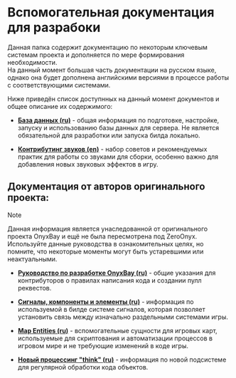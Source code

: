 # Вспомогательная документация для разрабоки
Данная папка содержит документацию по некоторым ключевым системам проекта и дополняется по мере формирования необходимости.  
На данный момент большая часть документации на русском языке, однако она будет дополнена английскими версиями в процессе работы с соответствующими системами.

Ниже приведён список доступнных на данный момент документов и общее описание их содержимого:

- **[База данных (ru)](https://github.com/ZeroHubProjects/ZeroOnyx/blob/docs/readme-server-overview-update/docs/development/db.ru.md)** - общая информация по подготовке, настройке, запуску и использованию базы данных для сервера. Не является обязательной для разработки или запуска билда локально.

- **[Контрибутинг звуков (en)](https://github.com/ZeroHubProjects/ZeroOnyx/blob/docs/readme-server-overview-update/docs/development/sound_contributing.en.md)** - набор советов и рекомендуемых практик для работы со звуками для сборки, особенно важно для добавления новых звуковых эффектов в игру.

## Документация от авторов оригинального проекта:
> [!NOTE]  
> Данная информация является унаследованной от оригинального проекта OnyxBay и ещё не была пересмотрена под ZeroOnyx.  
> Используйте данные руководства в ознакомительных целях, но помните, что некоторые моменты могут быть устаревшими или неактуальными.
- **[Руководство по разработке OnyxBay (ru)](https://github.com/ZeroHubProjects/ZeroOnyx/blob/docs/readme-server-overview-update/docs/development/contributing.ru.md)** - общие указания для контрибуторов о правилах написания кода и создании пулл реквестов.

- **[Сигналы, компоненты и элементы (ru)](https://github.com/ZeroHubProjects/ZeroOnyx/blob/docs/readme-server-overview-update/docs/development/ces.ru.md)** - информация по используемой в билде системе сигналов, которая позволяет установить связь между изначально раздельными системами игры.

- **[Map Entities (ru)](https://github.com/ZeroHubProjects/ZeroOnyx/blob/docs/readme-server-overview-update/docs/development/map_entities.ru.md)** - вспомогательные сущности для игровых карт, используемые для скриптования и автоматизации процессов в игровом мире и не требующие изменений в коде игры.

- **[Новый процессинг "think" (ru)](https://github.com/ZeroHubProjects/ZeroOnyx/blob/docs/readme-server-overview-update/docs/development/thinking.ru.md)** - информация по новой подсистеме для регулярной обработки кода объектов.
